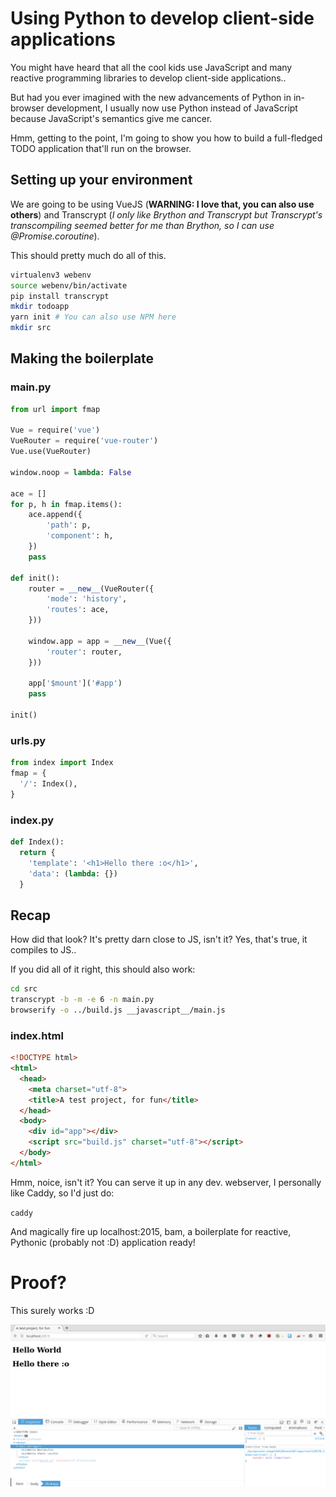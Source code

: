 # Using Python to develop client-side applications

You might have heard that all the cool kids use JavaScript and many reactive programming libraries to develop client-side applications..

But had you ever imagined with the new advancements of Python in in-browser development, I usually now use Python instead of JavaScript because JavaScript's semantics give me cancer.

Hmm, getting to the point, I'm going to show you how to build a full-fledged TODO application that'll run on the browser.

## Setting up your environment

We are going to be using VueJS (**WARNING: I love that, you can also use others**) and Transcrypt (_I only like Brython and Transcrypt but Transcrypt's transcompiling seemed better for me than Brython, so I can use @Promise.coroutine_).

This should pretty much do all of this.

```bash
virtualenv3 webenv
source webenv/bin/activate
pip install transcrypt
mkdir todoapp
yarn init # You can also use NPM here
mkdir src
```

## Making the boilerplate

### main.py
```Python
from url import fmap

Vue = require('vue')
VueRouter = require('vue-router')
Vue.use(VueRouter)

window.noop = lambda: False

ace = []
for p, h in fmap.items():
    ace.append({
        'path': p,
        'component': h,
    })
    pass

def init():
    router = __new__(VueRouter({
        'mode': 'history',
        'routes': ace,
    }))

    window.app = app = __new__(Vue({
        'router': router,
    }))

    app['$mount']('#app')
    pass

init()
```

### urls.py

```Python
from index import Index
fmap = {
  '/': Index(),
}
```

### index.py

```Python
def Index():
  return {
    'template': '<h1>Hello there :o</h1>',
    'data': (lambda: {})
  }
```

## Recap

How did that look? It's pretty darn close to JS, isn't it? Yes, that's true, it compiles to JS..

If you did all of it right, this should also work:

```bash
cd src
transcrypt -b -m -e 6 -n main.py
browserify -o ../build.js __javascript__/main.js
```

### index.html

```html
<!DOCTYPE html>
<html>
  <head>
    <meta charset="utf-8">
    <title>A test project, for fun</title>
  </head>
  <body>
    <div id="app"></div>
    <script src="build.js" charset="utf-8"></script>
  </body>
</html>
```

Hmm, noice, isn't it? You can serve it up in any dev. webserver, I personally like Caddy, so I'd just do:

`caddy`

And magically fire up localhost:2015, bam, a boilerplate for reactive, Pythonic (probably not :D) application ready!

# Proof?

This surely works :D

![Screenshot](screenshot-this-works.png)
